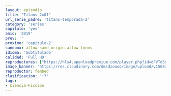 ```yaml
---
layout: episodio
title: "Titans 2x01"
url_serie_padre: 'titans-temporada-2'
category: 'series'
capitulo: 'yes'
anio: '2019'
prev: ''
proximo: 'capitulo-2'
sandbox: allow-same-origin allow-forms
idioma: 'Subtitulado'
calidad: 'Full HD'
reproductores: ["https://hls4.openloadpremium.com/player.php?id=dFVTd3dyMXN5dVJENEh0cUNJN0JuS2poeUxYOTArdU12U2lwZ0R6RnZPS0xSTDNiMEFLRVdpOEQwMDk1U0xIbWZNTDllaHZNOE1IZG9GNE5nUWlqZGc9PQ&sub=https://sub.cuevana2.io/vtt-sub/sub7/Titans.2x01.vtt","https://tutumeme.net/embed/player.php?u=bXQ3ajJOaW1wcFRGcEs2VW5XRGExTlRPMytmUnc3bHVwcWhoenVIUjI5SHF5TlNwc0taaG1jN2gwZHZSNTlIRHVhV2tZWitkNUtDVDNOL1ZvYW1rYjJWbW13PT0","https://player.cuevana2.io/irgotoolp.php?url=eTllbW9hZHpYNURLejlaalg2T3BsYy9PMHNTV29hYWVuY3JYMEpHVm9LRm9uWlRYbTVKL2hZMXRmYktRMEphbmFRPT0&sub=https://sub.cuevana2.io/vtt-sub/sub7/Titans.2x01.vtt","https://tutumeme.net/embed/player.php?u=bXQ3ajJOaW1wcFRGcEs2VW5XRGExTlRPMytmUnc3bHVwcWhoenVIUjI5SHF5TlNwc0taaG1jN2gwZHZSNTlIRHVhV2tZWitkNUtDVDNOL1ZvYW1rYjJWbW5BPT0","https://api.cuevana3.io/olpremium/gd.php?file=ek5lbm9xYWNrS0xNejZabVlkSFIyTkxQb3BPWDB0UFkwY3lvbjJIRjBPQ1QwNStUck1mVG9kVExvM0djeHA3VnFybXRscUdvMWRXNHRZbU1lYXVUeDg2cGpKVmp4cXpBejYxcGsyVE4xOWE2clhlSm5hU254TStjb0plZHE1VFdsSmlyaGFER3NzYXJ0V1dVZTYrVHlhaWxpNWQ3czVQRWxKaDZpS0dvd3NUUnVYNkRaYnpXMkxmWFpZU2R5dG5NdU10amlhR2tyOHE3bUdTQWlkS3R3ZEhHYklLRWlNbmYxOG1ZYjZ6SDFBPT0","https://api.cuevana3.io/stream/index.php?file=ek5lbm9xYWNrS0xYMTZLa2xNbkdvY3ZTb3BtZng4TGp6ZFpobGFMUGtOVEx6SitYWU5YTTdORE1vWmRnbEpham5KTmtZSlRTMGViVTBxZGdsdEhPb3RqWFpHSm5sWm1rbDhLR2gzV3l3THVvd29aaVpjR21vNVdSb0tKbm9kSGkxOWVTcHF6U3hyRFh5S1dibUE9PQ","https://api.cuevana3.io/stream/index.php?file=ek5lbm9xYWNrS0xJMVp5b21KREk0dFBLbjVkaHhkRGdrOG1jbnBpUnhhS1ZuSm1uaDVQT3c4emFhSkZnejYzY3Q2NmdvSnpZdzZTMXFZZVdocE9weXAyU3FadVkyYURhMDlLYW5walN5ZUxZMHFadnJNZlU","https://api.cuevana3.io/rr/gd.php?h=ek5lbm9xYWNrS0xJMVp5b21KREk0dFBLbjVkaHhkRGdrOG1jbnBpUnhhS1ZuSm1uaDVQT3c4emFhSkZnejYzY3Q2NmdvSnpZdzZTMXFZZVdocE9weXAyU3FadVkyUT09"]
image_banner: 'https://res.cloudinary.com/dmsdzouoo/image/upload/v1568314385/titans-temporada-dos-trailer-netflix-min_gdqrwi.jpg'
reproductor: fembed
clasificacion: '+7'
tags:
- Ciencia-Ficcion
---
```












